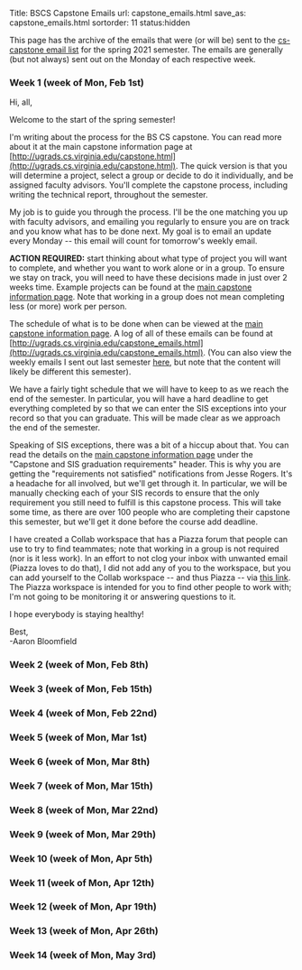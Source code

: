 Title: BSCS Capstone Emails
url: capstone_emails.html
save_as: capstone_emails.html
sortorder: 11
status:hidden

This page has the archive of the emails that were (or will be) sent to the [cs-capstone email list](https://lists.virginia.edu/sympa/info/cs-capstone) for the spring 2021 semester.  The emails are generally (but not always) sent out on the Monday of each respective week.


### <a name='week2'>Week 1 (week of Mon, Feb 1st)</a>

Hi, all,

Welcome to the start of the spring semester!

I'm writing about the process for the BS CS capstone.  You can read more about it at the main capstone information page at [http://ugrads.cs.virginia.edu/capstone.html](http://ugrads.cs.virginia.edu/capstone.html).  The quick version is that you will determine a project, select a group or decide to do it individually, and be assigned faculty advisors.  You'll complete the capstone process, including writing the technical report, throughout the semester.

My job is to guide you through the process.  I'll be the one matching you up with faculty advisors, and emailing you regularly to ensure you are on track and you know what has to be done next.  My goal is to email an update every Monday -- this email will count for tomorrow's weekly email.

<b>ACTION REQUIRED:</b> start thinking about what type of project you will want to complete, and whether you want to work alone or in a group.  To ensure we stay on track, you will need to have these decisions made in just over 2 weeks time.  Example projects can be found at the [main capstone information page](http://ugrads.cs.virginia.edu/capstone.html).  Note that working in a group does not mean completing less (or more) work per person.

The schedule of what is to be done when can be viewed at the [main capstone information page](http://ugrads.cs.virginia.edu/capstone.html).  A log of all of these emails can be found at [http://ugrads.cs.virginia.edu/capstone_emails.html](http://ugrads.cs.virginia.edu/capstone_emails.html).  (You can also view the weekly emails I sent out last semester [here](http://ugrads.cs.virginia.edu/capstone_emails_fall2020.html), but note that the content will likely be different this semester).

We have a fairly tight schedule that we will have to keep to as we reach the end of the semester.  In particular, you will have a hard deadline to get everything completed by so that we can enter the SIS exceptions into your record so that you can graduate.  This will be made clear as we approach the end of the semester.

Speaking of SIS exceptions, there was a bit of a hiccup about that.  You can read the details on the [main capstone information page](http://ugrads.cs.virginia.edu/capstone.html) under the "Capstone and SIS graduation requirements" header.  This is why you are getting the "requirements not satisfied" notifications from Jesse Rogers.  It's a headache for all involved, but we'll get through it.  In particular, we will be manually checking each of your SIS records to ensure that the only requirement you still need to fulfill is this capstone process.  This will take some time, as there are over 100 people who are completing their capstone this semester, but we'll get it done before the course add deadline.

I have created a Collab workspace that has a Piazza forum that people can use to try to find teammates; note that working in a group is not required (nor is it less work). In an effort to not clog your inbox with unwanted email (Piazza loves to do that), I did not add any of you to the workspace, but you can add yourself to the Collab workspace -- and thus Piazza -- via [this link](https://collab.its.virginia.edu/portal/site/ef58f425-8e91-45d5-b891-e13cf0094778).  The Piazza workspace is intended for you to find other people to work with; I'm not going to be monitoring it or answering questions to it.

I hope everybody is staying healthy!

Best,  
-Aaron Bloomfield


### <a name='week2'>Week 2 (week of Mon, Feb 8th)</a>

### <a name='week3'>Week 3 (week of Mon, Feb 15th)</a>

### <a name='week4'>Week 4 (week of Mon, Feb 22nd)</a>

### <a name='week5'>Week 5 (week of Mon, Mar 1st)</a>

### <a name='week6'>Week 6 (week of Mon, Mar 8th)</a>

### <a name='week7'>Week 7 (week of Mon, Mar 15th)</a>

### <a name='week8'>Week 8 (week of Mon, Mar 22nd)</a>

### <a name='week9'>Week 9 (week of Mon, Mar 29th)</a>

### <a name='week10'>Week 10 (week of Mon, Apr 5th)</a>

### <a name='week11'>Week 11 (week of Mon, Apr 12th)</a>

### <a name='week12'>Week 12 (week of Mon, Apr 19th)</a>

### <a name='week13'>Week 13 (week of Mon, Apr 26th)</a>

### <a name='week14'>Week 14 (week of Mon, May 3rd)</a>
